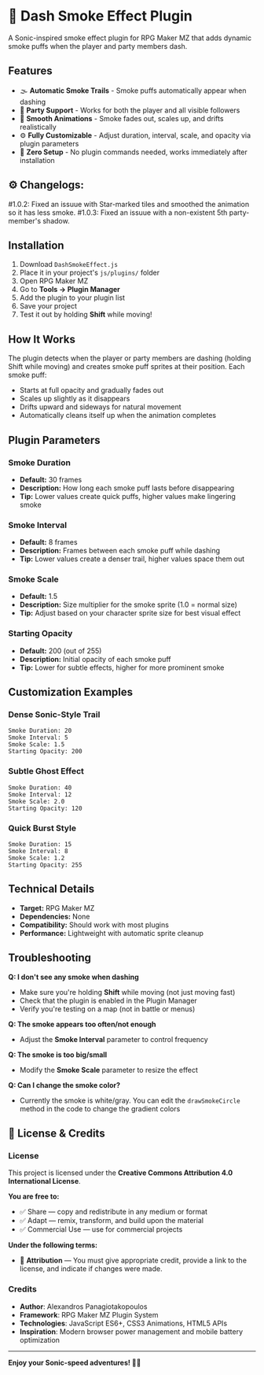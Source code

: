 # 💨 Dash Smoke Effect Plugin

A Sonic-inspired smoke effect plugin for RPG Maker MZ that adds dynamic smoke puffs when the player and party members dash.

## Features

- 🌫️ **Automatic Smoke Trails** - Smoke puffs automatically appear when dashing
- 👥 **Party Support** - Works for both the player and all visible followers
- 🎨 **Smooth Animations** - Smoke fades out, scales up, and drifts realistically
- ⚙️ **Fully Customizable** - Adjust duration, interval, scale, and opacity via plugin parameters
- 🎯 **Zero Setup** - No plugin commands needed, works immediately after installation


## ⚙️ Changelogs:
#1.0.2: Fixed an issuue with Star-marked tiles and smoothed the animation so it has less smoke.
#1.0.3: Fixed an issuue with a non-existent 5th party-member's shadow. 

## Installation

1. Download `DashSmokeEffect.js`
2. Place it in your project's `js/plugins/` folder
3. Open RPG Maker MZ
4. Go to **Tools → Plugin Manager**
5. Add the plugin to your plugin list
6. Save your project
7. Test it out by holding **Shift** while moving!

## How It Works

The plugin detects when the player or party members are dashing (holding Shift while moving) and creates smoke puff sprites at their position. Each smoke puff:

- Starts at full opacity and gradually fades out
- Scales up slightly as it disappears
- Drifts upward and sideways for natural movement
- Automatically cleans itself up when the animation completes

## Plugin Parameters

### Smoke Duration
- **Default:** 30 frames
- **Description:** How long each smoke puff lasts before disappearing
- **Tip:** Lower values create quick puffs, higher values make lingering smoke

### Smoke Interval
- **Default:** 8 frames
- **Description:** Frames between each smoke puff while dashing
- **Tip:** Lower values create a denser trail, higher values space them out

### Smoke Scale
- **Default:** 1.5
- **Description:** Size multiplier for the smoke sprite (1.0 = normal size)
- **Tip:** Adjust based on your character sprite size for best visual effect

### Starting Opacity
- **Default:** 200 (out of 255)
- **Description:** Initial opacity of each smoke puff
- **Tip:** Lower for subtle effects, higher for more prominent smoke

## Customization Examples

### Dense Sonic-Style Trail
```
Smoke Duration: 20
Smoke Interval: 5
Smoke Scale: 1.5
Starting Opacity: 200
```

### Subtle Ghost Effect
```
Smoke Duration: 40
Smoke Interval: 12
Smoke Scale: 2.0
Starting Opacity: 120
```

### Quick Burst Style
```
Smoke Duration: 15
Smoke Interval: 8
Smoke Scale: 1.2
Starting Opacity: 255
```

## Technical Details

- **Target:** RPG Maker MZ
- **Dependencies:** None
- **Compatibility:** Should work with most plugins
- **Performance:** Lightweight with automatic sprite cleanup

## Troubleshooting

**Q: I don't see any smoke when dashing**
- Make sure you're holding **Shift** while moving (not just moving fast)
- Check that the plugin is enabled in the Plugin Manager
- Verify you're testing on a map (not in battle or menus)

**Q: The smoke appears too often/not enough**
- Adjust the **Smoke Interval** parameter to control frequency

**Q: The smoke is too big/small**
- Modify the **Smoke Scale** parameter to resize the effect

**Q: Can I change the smoke color?**
- Currently the smoke is white/gray. You can edit the `drawSmokeCircle` method in the code to change the gradient colors


## 📝 License & Credits

### License
This project is licensed under the **Creative Commons Attribution 4.0 International License**.

**You are free to:**
- ✅ Share — copy and redistribute in any medium or format
- ✅ Adapt — remix, transform, and build upon the material  
- ✅ Commercial Use — use for commercial projects

**Under the following terms:**
- 📝 **Attribution** — You must give appropriate credit, provide a link to the license, and indicate if changes were made.

### Credits
- **Author**: Alexandros Panagiotakopoulos
- **Framework**: RPG Maker MZ Plugin System
- **Technologies**: JavaScript ES6+, CSS3 Animations, HTML5 APIs
- **Inspiration**: Modern browser power management and mobile battery optimization



---

**Enjoy your Sonic-speed adventures! 🦔💨**
